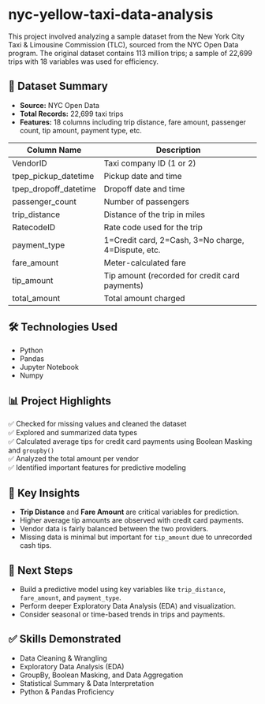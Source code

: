 # nyc-yellow-taxi-data-analysis
This project involved analyzing a sample dataset from the New York City Taxi &amp; Limousine Commission (TLC), sourced from the NYC Open Data program. The original dataset contains 113 million trips; a sample of 22,699 trips with 18 variables was used for efficiency.
## 📂 Dataset Summary
- **Source:** NYC Open Data
- **Total Records:** 22,699 taxi trips
- **Features:** 18 columns including trip distance, fare amount, passenger count, tip amount, payment type, etc.

| Column Name          | Description                                                  |
|----------------------|--------------------------------------------------------------|
| VendorID             | Taxi company ID (1 or 2)                                     |
| tpep_pickup_datetime | Pickup date and time                                         |
| tpep_dropoff_datetime| Dropoff date and time                                        |
| passenger_count      | Number of passengers                                         |
| trip_distance        | Distance of the trip in miles                                |
| RatecodeID           | Rate code used for the trip                                  |
| payment_type         | 1=Credit card, 2=Cash, 3=No charge, 4=Dispute, etc.          |
| fare_amount          | Meter-calculated fare                                        |
| tip_amount           | Tip amount (recorded for credit card payments)               |
| total_amount         | Total amount charged                                         |

## 🛠 Technologies Used
- Python
- Pandas
- Jupyter Notebook
- Numpy

## 📊 Project Highlights
✅ Checked for missing values and cleaned the dataset  
✅ Explored and summarized data types  
✅ Calculated average tips for credit card payments using Boolean Masking and `groupby()`  
✅ Analyzed the total amount per vendor  
✅ Identified important features for predictive modeling  

## 🔎 Key Insights
- **Trip Distance** and **Fare Amount** are critical variables for prediction.
- Higher average tip amounts are observed with credit card payments.
- Vendor data is fairly balanced between the two providers.
- Missing data is minimal but important for `tip_amount` due to unrecorded cash tips.

## 🧠 Next Steps
- Build a predictive model using key variables like `trip_distance`, `fare_amount`, and `payment_type`.
- Perform deeper Exploratory Data Analysis (EDA) and visualization.
- Consider seasonal or time-based trends in trips and payments.

## ✅ Skills Demonstrated
- Data Cleaning & Wrangling
- Exploratory Data Analysis (EDA)
- GroupBy, Boolean Masking, and Data Aggregation
- Statistical Summary & Data Interpretation
- Python & Pandas Proficiency
